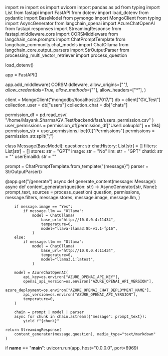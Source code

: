 import re
import os
import uvicorn
import pandas as pd
from typing import List
from fastapi import FastAPI
from dotenv import load_dotenv
from pydantic import BaseModel
from pymongo import MongoClient
from typing import AsyncGenerator
from langchain_openai import AzureChatOpenAI
from fastapi.responses import StreamingResponse
from fastapi.middleware.cors import CORSMiddleware
from langchain_core.prompts import ChatPromptTemplate
from langchain_community.chat_models import ChatOllama
from langchain_core.output_parsers import StrOutputParser
from processing_multi_vector_retriever import process_question

load_dotenv()


app = FastAPI()

app.add_middleware(
    CORSMiddleware,
    allow_origins=["*"],
    allow_credentials=True,
    allow_methods=["*"],
    allow_headers=["*"],
)

client = MongoClient("mongodb://localhost:27017/")
db = client["GV_Test"]
collection_user = db["users"]
collection_chat = db["chats"]

permission_df = pd.read_csv(
    "/home/Mayank.Sharma/GV_Test/backend/fast/users_permission.csv"
)
user_permissions = permission_df[permission_df["UserLookupId"] == 194]
permission_str = user_permissions.iloc[0]["Permissions"]
permissions = permission_str.split(";")


class Message(BaseModel):
    question: str
    chatHistory: List[str] = []
    filters: List[str] = []
    stores: str = "GPT"
    image: str = "No"
    llm: str = "GPT"
    chatId: str = ""
    userEmailId: str = ""


prompt = ChatPromptTemplate.from_template("{message}")
parser = StrOutputParser()


@app.get("/generate")
async def generate_content(message: Message):
    async def content_generator(question: str) -> AsyncGenerator[str, None]:
        prompt_text, sources = process_question(
            question,
            permissions,
            message.filters,
            message.stores,
            message.image,
            message.llm,
        )

        if message.image == "Yes":
            if message.llm == "Ollama":
                model = ChatOllama(
                    base_url="http://10.0.0.4:11434",
                    temperature=0,
                    model="llava-llama3:8b-v1.1-fp16",
                )
        else:
            if message.llm == "Ollama":
                model = ChatOllama(
                    base_url="http://10.0.0.4:11434",
                    temperature=0,
                    model="llama3.1:latest",
                )

        model = AzureChatOpenAI(
            api_key=os.environ["AZURE_OPENAI_API_KEY"],
            openai_api_version=os.environ["AZURE_OPENAI_API_VERSION"],
            azure_deployment=os.environ["AZURE_OPENAI_CHAT_DEPLOYMENT_NAME"],
            api_version=os.environ["AZURE_OPENAI_API_VERSION"],
            temperature=0,
        )

        chain = prompt | model | parser
        async for chunk in chain.astream({"message": prompt_text}):
            yield f"{chunk}"

    return StreamingResponse(
        content_generator(message.question), media_type="text/markdown"
    )


if __name__ == "__main__":
    uvicorn.run(app, host="0.0.0.0", port=6969)
